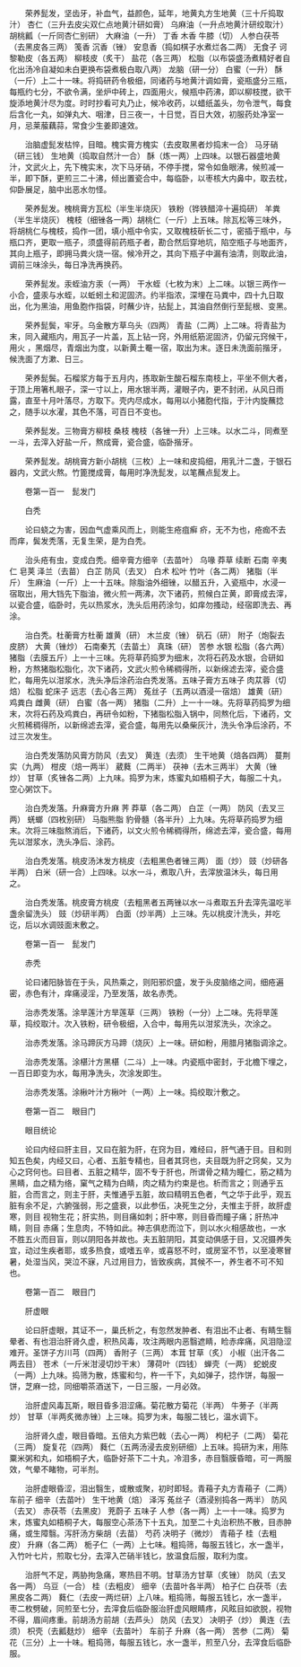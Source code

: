 <!-- { "loadSidebar": true } -->
　　荣养髭发，坚齿牙，补血气，益颜色，延年，地黄丸方生地黄（三十斤捣取汁） 杏仁（三升去皮尖双仁点地黄汁研如膏） 乌麻油（一升点地黄汁研绞取汁） 胡桃瓤（一斤同杏仁别研） 大麻油（一升） 丁香 木香 牛膝（切） 人参白茯苓（去黑皮各三两） 笺香 沉香（锉） 安息香（捣如棋子水煮烂各二两） 无食子 诃黎勒皮（各五两） 柳枝皮（炙干） 盐花（各三两） 松脂（以布袋盛汤煮精好者自化出汤冷自凝如未白更换布袋煮极白取八两） 龙脑（研一分） 白蜜（一升） 酥（一斤）上二十一味。将捣研药令极细，同诸药与地黄汁调如膏，瓷瓶盛分三瓶，每瓶约七分，不欲令满，坐炉中砖上，四面用火，候瓶中药沸，即以柳枝搅，欲干旋添地黄汁尽为度。时时抄看可丸乃止，候冷收药，以蜡纸盖头，勿令泄气，每食后含化一丸，如弹丸大、咽津，日三夜一，十日觉，百日大效，初服药处净室一月，忌莱菔藕蒜，常食少生姜即速效。

　　治脑虚髭发枯悴，目暗。槐实膏方槐实（去皮取黑者炒捣末一合） 马牙硝（研三钱） 生地黄（捣取自然汁一合） 酥（炼一两）上四味。以银石器盛地黄汁，文武火上，先下槐实末，次下马牙硝，不停手搅，常令如鱼眼沸，候煎减一半，即下酥，更煎三二十沸，倾出置瓷合中，每临卧，以枣核大内鼻中，取去枕，仰卧展足，脑中出恶水勿怪。

　　荣养髭发。槐桃膏方瓦松（半生半烧灰） 铁粉（铧铁醋淬十遍捣研） 羊粪（半生半烧灰） 槐枝（细锉各一两）胡桃仁（一斤）上五味。除瓦松等三味外，将胡桃仁与槐枝，捣作一团，填小瓶中令实，又取槐枝斫长二寸，密插于瓶中，与瓶口齐，更取一瓶子，须盛得前药瓶子者，勘合然后穿地坑，陷空瓶子与地面齐，其向上瓶子，即拥马粪火烧一宿。候冷开之，其向下瓶子中漏有油清，则取此油，调前三味涂头，每日净洗再换药。

　　荣养髭发。汞蛭油方汞（一两） 干水蛭（七枚为末）上二味。以银三两作一小合，盛汞与水蛭，以蚯蚓土和泥固济。约半指浓，深埋在马粪中，四十九日取出，化为黑油，用鱼胞作指袋，时蘸少许，拈髭上，其油自然倒行至髭根、变黑。

　　荣养髭鬓，牢牙。乌金散方草乌头（四两） 青盐（二两）上二味。将青盐为末，同入藏瓶内，用瓦子一片盖，瓦上钻一窍，外用纸筋泥固济，仍留元窍候干，用火 ，黑烟尽，青烟出为度，以新黄土罨一宿，取出为末。逐日未洗面前揩牙，候洗面了方漱、日三。

　　荣养髭鬓。石榴浆方每于五月内，拣取新生酸石榴东南枝上，平坐不侧大者，于顶上用箸札眼子，深一寸以上，用水银半两，灌眼子内，更不封闭，从风日雨露，直至十月叶落尽，方取下。壳内尽成水，每用以小猪胞代指，于汁内旋蘸捻之，随手以水濯，其色不落，可百日不变也。

　　荣养髭发。三物膏方柳枝 桑枝 槐枝（各锉一升）上三味。以水二斗，同煮至一斗，去滓入好盐一斤，熬成膏，瓷合盛，临卧揩牙。

　　荣养髭发。胡桃膏方新小胡桃（三枚）上一味和皮捣细，用乳汁二盏，于银石器内，文武火熬。竹篦搅成膏，每用时净洗髭发，以笔蘸点髭发上。

　　卷第一百一　髭发门

　　白秃

　　论曰蛲之为害，因血气虚乘风而上，则能生疮疽癣 疥，无不为也，疮痂不去而痒，鬓发秃落，无复生荣，是为白秃。

　　治头疮有虫，变成白秃。细辛膏方细辛（去苗叶） 乌喙 莽草 续断 石南 辛夷仁 皂荚 泽兰（去苗） 白芷 防风（去叉） 白术 松叶 竹叶（各二两） 猪脂（半斤） 生麻油（一斤）上一十五味。除脂油外细锉，以醋五升，入瓷瓶中，水浸一宿取出，用大铛先下脂油，微火煎一两沸，次下诸药，煎候白芷黄，即膏成去滓，以瓷合盛，临卧时，先以热浆水，洗头后用药涂匀，如痒勿搔动，经宿即洗去、再涂。

　　治白秃。杜蘅膏方杜蘅 雄黄（研） 木兰皮（锉） 矾石（研） 附子（炮裂去皮脐） 大黄（锉炒） 石南秦艽（去苗土） 真珠（研） 苦参 水银 松脂（各六两） 猪脂（去膜五斤）上一十三味。先将草药捣罗为细末，次将石药及水银，合研如粉，方熬猪脂松脂化，次下诸药，文武火煎令稀稠得所，以新绵滤去滓，瓷合盛贮，每用先以泔浆水，洗头净后涂药治白秃发落。五味子膏方五味子 肉苁蓉（切焙） 松脂 蛇床子 远志（去心各三两） 菟丝子（五两以酒浸一宿焙） 雄黄（研） 鸡粪白 雌黄（研） 白蜜（各一两） 猪脂（二升）上一十一味。先将草药捣罗为细末，次将石药及鸡粪白，再研令如粉，下猪脂松脂入锅中，同熬化后，下诸药，文火煎稀稠得所，以新绵滤去滓，瓷合盛，每用先以桑柴灰汁，洗头令净后涂药，不过三次发生。

　　治白秃发落防风膏方防风（去叉） 黄连（去须） 生干地黄（焙各四两） 蔓荆实（九两） 柑皮（焙一两半） 葳蕤（二两半） 茯神（去木三两半） 大黄（锉炒） 甘草（炙锉各二两）上九味。捣罗为末，炼蜜丸如梧桐子大，每服二十丸，空心粥饮下。

　　治白秃发落。升麻膏方升麻 荠 莽草（各二两） 白芷（一两） 防风（去叉三两） 蜣螂（四枚别研） 马脂熊脂 豹骨髓（各半升）上九味。先将草药捣罗为细末。次将三味脂熬消后，下诸药，以文火煎令稀稠得所，绵滤去滓，瓷合盛，每用先以泔浆水，洗头净后、涂药。

　　治白秃发落。桃皮汤沐发方桃皮（去粗黑色者锉三两） 面（炒） 豉（炒研各半两） 白米（研一合）上四味。以水一斗，煮取八升，去滓放温沐头，每日用之。

　　治白秃发落。桃皮膏方桃皮（去粗黑者五两锉以水一斗煮取五升去滓先温吃半盏余留洗头） 豉（炒研半两） 白面（炒半两）上三味。先以桃皮汁洗头，并吃讫，后以水调豉面末敷之。

　　卷第一百一　髭发门

　　赤秃

　　论曰诸阳脉皆在于头，风热乘之，则阳邪炽盛，发于头皮脑络之间，细疮遍密，赤色有汁，痒痛浸淫，乃至发落，故名赤秃。

　　治赤秃发落。涂旱莲汁方旱莲草（三两） 铁粉（一分）上二味。先将旱莲草，捣绞取汁。次入铁粉，研令极细，入合中，每用先以泔浆洗头，次涂之。

　　治赤秃发落。涂马蹄灰方马蹄（烧灰）上一味。研如粉，用腊月猪脂调涂之。

　　治赤秃发落。涂椹汁方黑椹（二斗）上一味。内瓷瓶中密封，于北檐下埋之，一百日即变为水，每用净洗头，次涂发即生。

　　治赤秃发落。涂楸叶汁方楸叶（一两）上一味。捣绞取汁敷之。

　　卷第一百二　眼目门

　　眼目统论

　　论曰内经曰肝主目，又曰在脏为肝，在窍为目，难经曰，肝气通于目。目和则知五色矣，内经又曰，心者、五脏专精也，目者其窍也，夫目既为肝之窍矣，又为心之窍何也。曰目者、五脏之精华，固不专于肝也，所谓骨之精为瞳仁，筋之精为黑睛，血之精为络，窠气之精为白睛，肉之精为约束是也。析而言之；则通乎五脏，合而言之，则主于肝，夫惟通乎五脏，故曰精明五色者，气之华于此乎，观五脏有余不足，六腑强弱，形之盛衰，以此参伍，决死生之分，夫惟主于肝，故肝虚寒，则目 视物生花；肝实热，则目痛如刺；肝中寒，则目昏而瞳子痛；肝热冲睛，则目 赤痛；生息肉，不特如此。神志俱悲而泣下，则以水火相感故也，一水不胜五火而目盲，则以阴阳各并故也。夫五脏阴阳，其变动俱感于目，又况摄养失宜，动过生疾者耶，或多热食，或嗜五辛，或喜怒不时，或房室不节，以至凌寒冒暑，处湿当风，哭泣不寐，凡过用目力，皆致疾病，其候不一，养生者不可不知也。

　　卷第一百二　眼目门

　　肝虚眼

　　论曰肝虚眼，其证不一，巢氏析之，有忽然发肿者、有泪出不止者、有睛生翳晕者、有也泪治肝肾久虚，积热风毒，攻注两眼内恶翳遮睛，睑赤痒痛，风泪隐涩难开。圣饼子方川芎（四两） 香附子（三两） 本茸 甘草（炙） 小椒（出汗各二两去目） 苍术（一斤米泔浸切炒干末） 薄荷叶（四钱） 蝉壳（一两） 蛇蜕皮（一两）上九味。捣筛为散，炼蜜和匀，杵一千下，丸如弹子，捻作饼，每服一饼，芝麻一捻，同细嚼茶酒送下，一日三服，一月必效。

　　治肝虚风毒瓦斯，眼目昏多泪涩痛。菊花散方菊花（半两） 牛蒡子（半两炒） 甘草（半两炙微赤锉）上三味。捣罗为末，每服二钱匕，温水调下。

　　治肝肾久虚，眼目昏暗。五倍丸方紫巴戟（去心一两） 枸杞子（二两） 菊花（三两） 旋复花（四两） 蕤仁（五两汤浸去皮别研细）上五味。捣研为末，用陈粟米粥和丸，如梧桐子大，临卧好茶下二十丸，冷泪多，赤目翳膜昏暗，可一两服效，气晕不睹物，可半剂。

　　治肝虚眼昏涩，泪出翳生，或散或聚，初时即轻。青葙子丸方青葙子（二两） 车前子 细辛（去苗叶） 生干地黄（焙） 泽泻 菟丝子（酒浸别捣各一两半） 防风（去叉） 赤茯苓（去黑皮） 茺蔚子 五味子 人参（各一两）上一十一味。捣罗为末，炼蜜丸如梧桐子大，每服空心茶汤下十五丸，加至二十丸治积热不散，目赤肿痛，或生障翳。泻肝汤方柴胡（去苗） 芍药 决明子（微炒） 青葙子 桂（去粗皮） 升麻（各二两） 栀子仁（一两）上七味。粗捣筛，每服五钱匕，水一盏半，入竹叶七片，煎取七分，去滓入芒硝半钱匕，放温食后服，取利为度。

　　治肝气不足，两胁拘急痛，寒热目不明。甘草汤方甘草（炙锉） 防风（去叉各一两） 乌豆（一合） 桂（去粗皮） 细辛（去苗叶各半两） 柏子仁 白茯苓（去黑皮各二两） 蕤仁（去皮一两烂研）上八味。粗捣筛，每服五钱匕，水一盏半，枣二枚劈破，同煎至七分，去滓食后临卧服治肝虚风眼睛疼，风眩目如欲脱，视物不得，眉间疼重。前胡汤方前胡（去芦头） 防风（去叉） 决明子（炒） 黄连（去须） 枳壳（去瓤麸炒） 细辛（去苗叶） 车前子 升麻（各一两） 苦参（二两） 菊花（三分）上一十味。粗捣筛，每服五钱匕，水一盏半，煎至八分，去滓食后临卧服。


